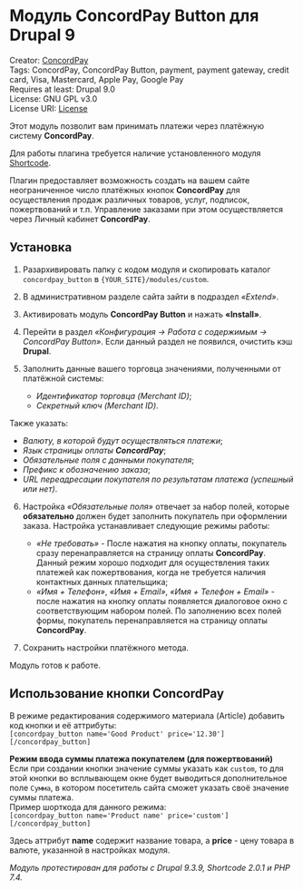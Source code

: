 # Модуль ConcordPay Button для Drupal 9

Creator: [ConcordPay](https://concordpay.concord.ua)<br>
Tags: ConcordPay, ConcordPay Button, payment, payment gateway, credit card, Visa, Masterсard, Apple Pay, Google Pay<br>
Requires at least: Drupal 9.0<br>
License: GNU GPL v3.0<br>
License URI: [License](https://opensource.org/licenses/GPL-3.0)

Этот модуль позволит вам принимать платежи через платёжную систему **ConcordPay**.

Для работы плагина требуется наличие установленного модуля [Shortcode](https://www.drupal.org/project/shortcode). 

Плагин предоставляет возможность создать на вашем сайте неограниченное число платёжных кнопок **ConcordPay** для
осуществления продаж различных товаров, услуг, подписок, пожертвований и т.п.
Управление заказами при этом осуществляется через Личный кабинет **ConcordPay**.

## Установка

1. Разархивировать папку с кодом модуля и скопировать каталог `concordpay_button` в `{YOUR_SITE}/modules/custom`.
   
2. В административном разделе сайта зайти в подраздел *«Extend»*.

3. Активировать модуль **ConcordPay Button** и нажать **«Install»**.

4. Перейти в раздел *«Конфигурация -> Работа с содержимым -> ConcordPay Button»*. Если данный раздел не появился, очистить кэш **Drupal**.

5. Заполнить данные вашего торговца значениями, полученными от платёжной системы:
   - *Идентификатор торговца (Merchant ID)*;
   - *Секретный ключ (Merchant ID)*.

  Также указать:
  - *Валюту, в которой будут осуществляться платежи*;
  - *Язык страницы оплаты **ConcordPay***;
  - *Обязательные поля с данными покупателя*;
  - *Префикс к обозначению заказа*;
  - *URL переадресации покупателя по результатам платежа (успешный или нет)*.

6. Настройка *«Обязательные поля»* отвечает за набор полей,
   которые **обязательно** должен будет заполнить покупатель при оформлении заказа.
   Настройка устанавливает следующие режимы работы:
   - *«Не требовать»* - После нажатия на кнопку оплаты, покупатель сразу перенаправляется на страницу оплаты **ConcordPay**.
     Данный режим хорошо подходит для осуществления таких платежей как пожертвования, когда не требуется наличия контактных данных плательщика;
   - *«Имя + Телефон»*, *«Имя + Email»*, *«Имя + Телефон + Email»* - после нажатия на кнопку оплаты появляется диалоговое окно с соответствующим набором полей.
     По заполнению всех полей формы, покупатель перенаправляется на страницу оплаты **ConcordPay**.

7. Сохранить настройки платёжного метода.

Модуль готов к работе.

## Использование кнопки ConcordPay

В режиме редактирования содержимого материала (Article) добавить код кнопки и её аттрибуты:<br>
`[concordpay_button name='Good Product' price='12.30'][/concordpay_button]`

**Режим ввода суммы платежа покупателем (для пожертвований)**<br>
Если при создании кнопки значение суммы указать как `custom`, то для этой кнопки во всплывающем окне будет выводиться
дополнительное поле `Сумма`, в котором посетитель сайта сможет указать своё значение суммы платежа.<br>
Пример шорткода для данного режима:<br>
`[concordpay_button name='Product name' price='custom'][/concordpay_button]`

Здесь аттрибут **name** содержит название товара, а **price** - цену товара в валюте, указанной в настройках модуля.

*Модуль протестирован для работы с Drupal 9.3.9, Shortcode 2.0.1 и PHP 7.4.*
